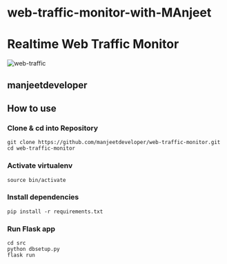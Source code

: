 # web-traffic-monitor-with-MAnjeet

# Realtime Web Traffic Monitor

![web-traffic](https://github.com/anish03/web-traffic-monitor/blob/master/web-traffic.png)


## manjeetdeveloper

## How to use

### Clone & cd into Repository
```
git clone https://github.com/manjeetdeveloper/web-traffic-monitor.git
cd web-traffic-monitor
```

### Activate virtualenv
```
source bin/activate
```

### Install dependencies
```
pip install -r requirements.txt
```

### Run Flask app
```
cd src
python dbsetup.py
flask run
```
